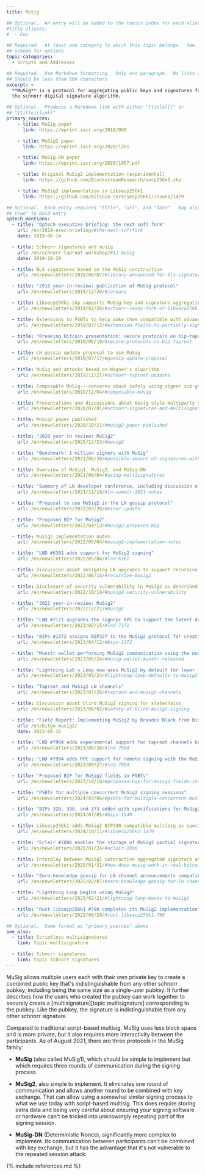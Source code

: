 ```yaml
---
title: MuSig

## Optional.  An entry will be added to the topics index for each alias
#title-aliases:
#  - Foo

## Required.  At least one category to which this topic belongs.  See
## schema for options
topic-categories:
  - Scripts and Addresses

## Required.  Use Markdown formatting.  Only one paragraph.  No links allowed.
## Should be less than 500 characters
excerpt: >
  **MuSig** is a protocol for aggregating public keys and signatures for
  the schnorr digital signature algorithm.

## Optional.  Produces a Markdown link with either "[title][]" or
## "[title](link)"
primary_sources:
    - title: MuSig paper
      link: https://eprint.iacr.org/2018/068

    - title: MuSig2 paper
      link: https://eprint.iacr.org/2020/1261

    - title: MuSig-DN paper
      link: https://eprint.iacr.org/2020/1057.pdf

    - title: Original MuSig2 implementation (experimental)
      link: https://github.com/BlockstreamResearch/secp256k1-zkp

    - title: MuSig2 implementation in Libsecp256k1
      link: https://github.com/bitcoin-core/secp256k1/issues/1479

## Optional.  Each entry requires "title", "url", and "date".  May also use "feature:
## true" to bold entry
optech_mentions:
  - title: "Optech executive briefing: the next soft fork"
    url: /en/2019-exec-briefing/#the-next-softfork
    date: 2019-06-14

  - title: Schnorr signatures and musig
    url: /en/schnorr-taproot-workshop/#12-musig
    date: 2019-10-29

  - title: BLS signatures based on the MuSig construction
    url: /en/newsletters/2018/08/07/#library-announced-for-bls-signatures

  - title: "2018 year-in-review: publication of MuSig protocol"
    url: /en/newsletters/2018/12/28/#january

  - title: Libsecp256k1-zkp supports MuSig key and signature aggregation
    url: /en/newsletters/2019/02/26/#schnorr-ready-fork-of-libsecp256k1-available

  - title: Extensions to PSBTs to help make them compatible with advanced protocols
    url: /en/newsletters/2019/03/12/#extension-fields-to-partially-signed-bitcoin-transactions-psbts

  - title: "Breaking Bitcoin presentation: secure protocols on bip-taproot"
    url: /en/newsletters/2019/06/19/#secure-protocols-on-bip-taproot

  - title: LN gossip update proposal to use MuSig
    url: /en/newsletters/2019/07/17/#gossip-update-proposal

  - title: MuSig and attacks based on Wagner's algorithm
    url: /en/newsletters/2019/11/27/#schnorr-taproot-updates

  - title: Composable MuSig---concerns about safely using signer sub-groups
    url: /en/newsletters/2019/12/04/#composable-musig

  - title: Presentations and discussions about musig-style multiparty signatures
    url: /en/newsletters/2020/07/01/#schnorr-signatures-and-multisignatures

  - title: MuSig2 paper published
    url: /en/newsletters/2020/10/21/#musig2-paper-published

  - title: "2020 year in review: MuSig2"
    url: /en/newsletters/2020/12/23/#musig2

  - title: "Benchmark: 1 million signers with MuSig"
    url: /en/newsletters/2021/06/30/#possible-amount-of-signatures-with-musig

  - title: Overview of MuSig1, MuSig2, and MuSig-DN
    url: /en/newsletters/2021/08/04/#using-multisignatures

  - title: "Summary of LN developer conference, including discussion of MuSig2"
    url: /en/newsletters/2021/11/10/#ln-summit-2021-notes

  - title: "Proposal to use MuSig2 in the LN gossip protocol"
    url: /en/newsletters/2022/03/30/#minor-update

  - title: "Proposed BIP for MuSig2"
    url: /en/newsletters/2022/04/13/#musig2-proposed-bip

  - title: MuSig2 implementation notes
    url: /en/newsletters/2022/05/04/#musig2-implementation-notes

  - title: "LND #6361 adds support for MuSig2 signing"
    url: /en/newsletters/2022/05/04/#lnd-6361

  - title: Discussion about designing LN upgrades to support recursive MuSig2
    url: /en/newsletters/2022/06/15/#recursive-musig2

  - title: Disclosure of security vulnerability in MuSig2 as described in a draft BIP
    url: /en/newsletters/2022/10/19/#musig2-security-vulnerability

  - title: "2022 year-in-review: MuSig2"
    url: /en/newsletters/2022/12/21/#musig2

  - title: "LND #7171 upgrades the signrpc RPC to support the latest draft BIP for MuSig2"
    url: /en/newsletters/2023/02/15/#lnd-7171

  - title: "BIPs #1372 assigns BIP327 to the MuSig2 protocol for creating multisignatures"
    url: /en/newsletters/2023/04/12/#bips-1372

  - title: "Munstr wallet performing MuSig2 communication using the nostr protocol"
    url: /en/newsletters/2023/05/24/#musig-wallet-munstr-released

  - title: "Lightning Lab's Loop now uses MuSig2 by default for lower fees and improved privacy"
    url: /en/newsletters/2023/05/24/#lightning-loop-defaults-to-musig2

  - title: "Taproot and MuSig2 LN channels"
    url: /en/newsletters/2023/07/26/#taproot-and-musig2-channels

  - title: Discussion about blind MuSig2 signing for statechains
    url: /en/newsletters/2023/08/02/#safety-of-blind-musig2-signing

  - title: "Field Report: Implementing MuSig2 by Brandon Black from BitGo"
    url: /en/bitgo-musig2/
    date: 2023-08-16

  - title: "LND #7904 adds experimental support for taproot channels based on MuSig2"
    url: /en/newsletters/2023/08/30/#lnd-7904

  - title: "LND #7994 adds RPC support for remote signing with the MuSig2 protocol"
    url: /en/newsletters/2023/09/27/#lnd-7994

  - title: "Proposed BIP for MuSig2 fields in PSBTs"
    url: /en/newsletters/2023/10/18/#proposed-bip-for-musig2-fields-in-psbts

  - title: "PSBTs for multiple concurrent MuSig2 signing sessions"
    url: /en/newsletters/2024/03/06/#psbts-for-multiple-concurrent-musig2-signing-sessions

  - title: "BIPs 328, 390, and 373 added with specifications for MuSig2 key derivation, descriptors, and PSBTs"
    url: /en/newsletters/2024/07/05/#bips-1540

  - title: Libsecp256k1 adds MuSig2 BIP340-compatible multisig as specified in BIP327
    url: /en/newsletters/2024/10/11/#libsecp256k1-1479

  - title: "Eclair #2896 enables the storage of MuSig2 partial signatures for simple taproot channels"
    url: /en/newsletters/2025/01/24/#eclair-2896

  - title: Interplay between Musig1 interactive aggregated signature and cross-input signature aggregation
    url: /en/newsletters/2025/01/31/#how-does-musig-work-in-real-bitcoin-scenarios

  - title: "Zero-knowledge gossip for LN channel announcements compatible with MuSig2 simple taproot channels"
    url: /en/newsletters/2025/02/07/#zero-knowledge-gossip-for-ln-channel-announcements

  - title: "Lightning Loop begins using MuSig2"
    url: /en/newsletters/2025/02/21/#lightning-loop-moves-to-musig2

  - title: "Rust libsecp256k1 #798 completes its MuSig2 implementation"
    url: /en/newsletters/2025/06/20/#rust-libsecp256k1-798

## Optional.  Same format as "primary_sources" above
see_also:
  - title: Scriptless multisignatures
    link: topic multisignature

  - title: Schnorr signatures
    link: topic schnorr signatures
---
```

MuSig allows multiple users each with their own private key to create a
combined public key that's indistinguishable from any other schnorr
pubkey, including being the same size as a single-user pubkey.  It
further describes how the users who created the pubkey can work
together to securely create a [multisignature][topic multisignature] corresponding to the pubkey.
Like the pubkey, the signature is indistinguishable from any
other schnorr signature.

Compared to traditional script-based multisig, MuSig uses less block
space and is more private, but it also requires more interactivity
between the participants.  As of August 2021, there are three protocols
in the MuSig family:

- **MuSig** (also called MuSig1), which should be simple to implement
  but which requires three rounds of communication during the signing
  process.

- **MuSig2**, also simple to implement.  It eliminates one round of
  communication and allows another round to be combined with key
  exchange.  That can allow using a somewhat similar signing
  process to what we use today with script-based multisig.  This does
  require storing extra data and being very careful about ensuring your signing software or
  hardware can't be tricked into unknowingly repeating part of the
  signing session.

- **MuSig-DN** (Deterministic Nonce), significantly more complex to
  implement.  Its communication between participants can't be combined
  with key exchange, but it has the advantage that it's not vulnerable to the repeated
  session attack.

{% include references.md %}
